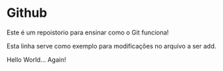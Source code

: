 # Github

Este é um repoistorio para ensinar como o Git funciona!

Esta linha serve como exemplo para modificações no arquivo a ser add.

Hello World... Again!
